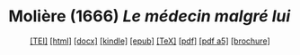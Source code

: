 # Molière (1666)  <em>Le médecin malgré lui</em> 

<header> <a target="_blank" title="Source XML/TEI" class="mime48 tei" href="https://hurlus.github.io/tei/moliere1666_medecin-malgre-lui.xml">[TEI]</a>  <a target="_blank" title="HTML une page" class="mime48 html" href="https://hurlus.github.io/moliere1666_medecin-malgre-lui/moliere1666_medecin-malgre-lui.html">[html]</a>  <a target="_blank" title="Bureautique (LibreOffice, MS.Word)" class="mime48 docx" href="https://hurlus.github.io/moliere1666_medecin-malgre-lui/moliere1666_medecin-malgre-lui.docx">[docx]</a>  <a target="_blank" title="Amazon.kindle" class="mime48 mobi" href="https://hurlus.github.io/moliere1666_medecin-malgre-lui/moliere1666_medecin-malgre-lui.mobi">[kindle]</a>  <a target="_blank" title="EPUB, pour liseuses et téléphones" class="mime48 epub" href="https://hurlus.github.io/moliere1666_medecin-malgre-lui/moliere1666_medecin-malgre-lui.epub">[epub]</a>  <a target="_blank" title="LaTeX" class="mime48 tex" href="https://hurlus.github.io/moliere1666_medecin-malgre-lui/moliere1666_medecin-malgre-lui.tex">[TeX]</a>  <a target="_blank" title="PDF à imprimer, A4 2 colonnes" class="mime48 pdf" href="https://hurlus.github.io/moliere1666_medecin-malgre-lui/moliere1666_medecin-malgre-lui.pdf">[pdf]</a>  <a target="_blank" title="PDF à lire, A5 une colonne" class="mime48 a5" href="https://hurlus.github.io/moliere1666_medecin-malgre-lui/moliere1666_medecin-malgre-lui_a5.pdf">[pdf a5]</a>  <a target="_blank" title="Brochure à agrafer, pdf imposé pour imprimante recto/verso" class="mime48 brochure" href="https://hurlus.github.io/moliere1666_medecin-malgre-lui/moliere1666_medecin-malgre-lui_brochure.pdf">[brochure]</a> </header>
